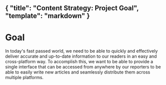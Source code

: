 {
  "title": "Content Strategy: Project Goal",
  "template": "markdown"
}
---

# Goal

In today's fast passed world, we need to be able to quickly and effectively deliver accurate and up-to-date information to our readers in an easy and cross-platform way. To accomplish this, we want to be able to provide a single interface that can be accessed from anywhere by our reporters to be able to easily write new articles and seamlessly distribute them across multiple platforms. 